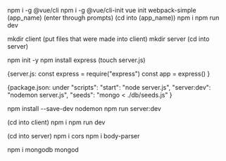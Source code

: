 npm i -g @vue/cli
npm i -g @vue/cli-init
vue init webpack-simple (app_name)
(enter through prompts)
(cd into (app_name))
npm i
npm run dev

mkdir client
(put files that were made into client)
mkdir server
(cd into server)

npm init -y
npm install express
(touch server.js)

  {server.js:
    const express = require("express")
    const app = express()
  }

  {package.json:
    under "scripts":
      "start": "node server.js",
      "server:dev": "nodemon server.js",
      "seeds": "mongo < ./db/seeds.js"
    }

npm install --save-dev nodemon
npm run server:dev

(cd into client)
npm i
npm run dev

(cd into server)
npm i cors
npm i body-parser

npm i mongodb
mongod
